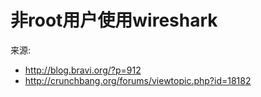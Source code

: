 # 非root用户使用wireshark

来源: 
* http://blog.bravi.org/?p=912
* http://crunchbang.org/forums/viewtopic.php?id=18182